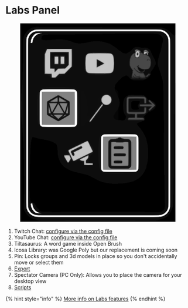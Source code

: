 # Labs Panel

<figure><img src="../../../.gitbook/assets/image (29).png" alt=""><figcaption></figcaption></figure>

1. Twitch Chat: [configure via the config file](../../the-open-brush-config-file.md)&#x20;
2. YouTube Chat: [configure via the config file](../../the-open-brush-config-file.md)&#x20;
3. Tiltasaurus: A word game inside Open Brush
4. Icosa Library: was Google Poly but our replacement is coming soon
5. Pin: Locks groups and 3d models in place so you don't accidentally move or select them
6. [Export](../../exporting-open-brush-sketches-to-other-apps/)
7. Spectator Camera (PC Only): Allows you to place the camera for your desktop view
8. [Scripts](../../open-brush-api/)

{% hint style="info" %}
[More info on Labs features](../../check-out-labs-or-experimental-features.md)
{% endhint %}

